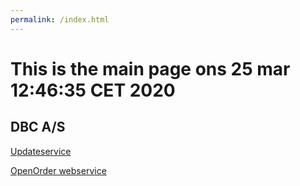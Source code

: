 ```yaml
---
permalink: /index.html
---
```

# This is the main page ons 25 mar 12:46:35 CET 2020

## DBC A/S
[Updateservice](/updateservice/Home.md)

[OpenOrder webservice](/OpenOrder-webservice/Home.md)
